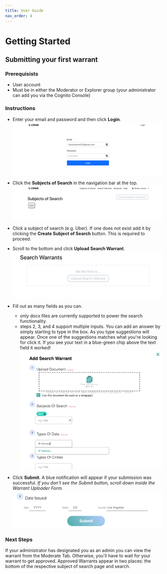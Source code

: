 ```yaml
---
title: User Guide
nav_order: 4
---
```


# Getting Started

## Submitting your first warrant

### Prerequisists

- User account
- Must be in either the Moderator or Explorer group (your administrator can add you via the Cognito Console)

### Instructions

- Enter your email and password and then click **Login**.
  ![Login](./userGuide-Login.png?raw=true)

- Click the **Subjects of Search** in the navigation bar at the top.
  ![Subjects of Search](./userGuide-SOS.png?raw=true)
- Click a subject of search (e.g. Uber). If one does not exist add it by clicking the **Create Subject of Search** button. This is required to proceed.
- Scroll to the bottom and click **Upload Search Warrant**.
  ![Subject of Search Page](./userGuide-SOS-page.png?raw=true)
- Fill out as many fields as you can.
  - only docx files are currently supported to power the search functionality.
  - steps 2, 3, and 4 support multiple inputs. You can add an answer by simply starting to type in the box. As you type suggestions will appear. Once one of the suggestions matches what you're looking for click it. If you see your text in a blue-green chip above the text field it worked!
    ![Warrant Uploader](./userGuide-Warrant.png?raw=true)
- Click **Submit**. A blue notification will appear if your submission was successful. _If you don't see the Submit button, scroll down inside the Warrant Uploader Form._
  ![Warrant Uploader](./userGuide-Warrant2.png?raw=true)

### Next Steps

If your administrator has designated you as an admin you can view the warrant from the Moderate Tab. Otherwise, you'll have to wait for your warrant to get approved. Approved Warrants appear in two places: the bottom of the respective subject of search page and search.
